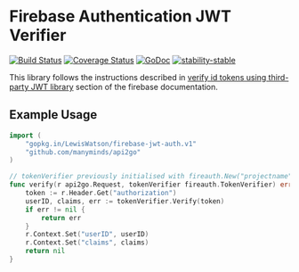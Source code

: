 # Firebase Authentication JWT Verifier

[![Build Status](https://travis-ci.org/LewisWatson/firebase-jwt-auth.svg?branch=master)](https://travis-ci.org/LewisWatson/firebase-jwt-auth)
[![Coverage Status](https://coveralls.io/repos/github/LewisWatson/firebase-jwt-auth/badge.svg)](https://coveralls.io/github/LewisWatson/firebase-jwt-auth)
[![GoDoc](https://godoc.org/github.com/SermoDigital/jose?status.svg)](https://godoc.org/github.com/LewisWatson/firebase-jwt-auth)
[![stability-stable](https://img.shields.io/badge/stability-stable-green.svg)](https://github.com/emersion/stability-badges#stable)

This library follows the instructions described in [verify id tokens using third-party JWT library](https://firebase.google.com/docs/auth/admin/verify-id-tokens#verify_id_tokens_using_a_third-party_jwt_library) section of the firebase documentation.

[Firebase]: https://firebase.google.com/ "Firebase"
[JWT]: https://jwt.io/ "JWT"

## Example Usage

```go
import (
	"gopkg.in/LewisWatson/firebase-jwt-auth.v1"
	"github.com/manyminds/api2go"
)

// tokenVerifier previously initialised with fireauth.New("projectname")
func verify(r api2go.Request, tokenVerifier fireauth.TokenVerifier) error {
	token := r.Header.Get("authorization")
	userID, claims, err := tokenVerifier.Verify(token)
	if err != nil {
		return err
	}
	r.Context.Set("userID", userID)
	r.Context.Set("claims", claims)
	return nil
}
